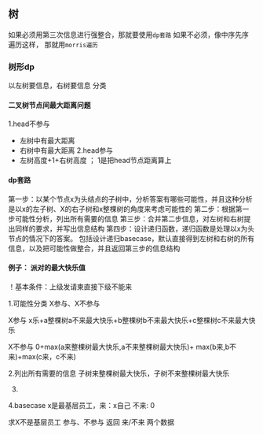 ## 树

如果必须用第三次信息进行强整合，那就要使用`dp套路` 
如果不必须，像中序先序遍历这样， 那就用`morris遍历`


### 树形dp

以左树要信息，右树要信息 分类


#### 二叉树节点间最大距离问题

1.head不参与
- 左树中有最大距离
- 右树中有最大距离
2.head参与
- 左树高度+1+右树高度 ；  1是把head节点距离算上


#### dp套路
第一步：以某个节点x为头结点的子树中，分析答案有哪些可能性，并且这种分析是以x的左子树、X的右子树和x整棵树的角度来考虑可能性的
第二步：根据第一步可能性分析，列出所有需要的信息
第三步：合并第二步信息，对左树和右树提出同样的要求，并写出信息结构
第四步：设计递归函数，递归函数是处理以x为头节点的情况下的答案。
包括设计递归basecase，默认直接得到左树和右树的所有信息，以及把可能性做整合，并且返回第三步的信息结构


#### 例子： 派对的最大快乐值
！基本条件：上级发请柬直接下级不能来

1.可能性分类
X参与、X不参与


X参与
x乐+a整棵树a不来最大快乐+b整棵树b不来最大快乐+c整棵树c不来最大快乐

X不参与
0+max(a来整棵树最大快乐,a不来整棵树最大快乐)+ max(b来,b不来)+max(c来，c不来)


2.列出所有需要的信息
子树来整棵树最大快乐，子树不来整棵树最大快乐

3.

4.basecase
x是最基层员工，来：x自己 不来: 0

求X不是基层员工 参与、不参与
返回 来/不来 两个数据
